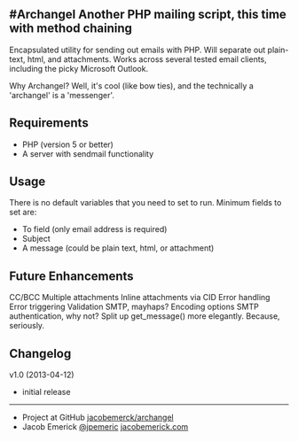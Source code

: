 #Archangel
Another PHP mailing script, this time with method chaining
----------------------------------------------------------
Encapsulated utility for sending out emails with PHP. Will separate out plain-text, html, and attachments. Works across several tested email clients, including the picky Microsoft Outlook.

Why Archangel? Well, it's cool (like bow ties), and the technically a 'archangel' is a 'messenger'.


Requirements
------------------
- PHP (version 5 or better)
- A server with sendmail functionality


Usage
------------------
There is no default variables that you need to set to run.
Minimum fields to set are:
 - To field (only email address is required)
 - Subject
 - A message (could be plain text, html, or attachment)


Future Enhancements
------------------
CC/BCC
Multiple attachments
Inline attachments via CID
Error handling
Error triggering
Validation
SMTP, mayhaps?
Encoding options
SMTP authentication, why not?
Split up get_message() more elegantly. Because, seriously.


Changelog
------------------
v1.0 (2013-04-12)
 - initial release


------------------
 - Project at GitHub [jacobemerck/archangel](https://github.com/jacobemerick/archangel)
 - Jacob Emerick [@jpemeric](http://twitter.com/jpemeric) [jacobemerick.com](http://home.jacobemerick.com/)